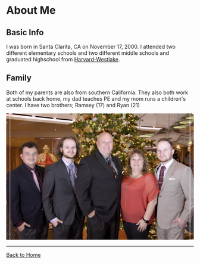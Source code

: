 # About Me

## Basic Info
I was born in Santa Clarita, CA on November 17, 2000. I attended two different elementary schools and two different middle schools and graduated highschool from [Harvard-Westlake](https://www.hw.com "Harvard-Westlake Schoool Homepage").
## Family
Both of my parents are also from southern California. They also both work at schools back home, my dad teaches PE and my mom runs a children's center. I have two brothers; Ramsey (17) and Ryan (21)

![Family Photo](FamilyPhoto.jpg)

----------------------------------------------------------
[Back to Home](README.md "Home")
